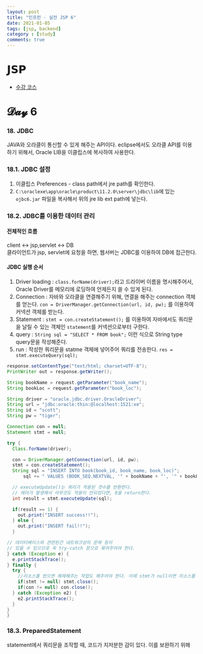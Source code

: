 ```yaml
---
layout: post
title: "인프런 - 실전 JSP 6"
date: 2021-01-05
tags: [jsp, backend]
category : [study]
comments: true
---
```


# 𝗝𝗦𝗣

- [수강 코스](https://www.inflearn.com/course/%EC%8B%A4%EC%A0%84-jsp_renew/lecture/13652)

# 𝓓𝓪𝔂 6

### 18. JDBC
JAVA와 오라클이 통신할 수 있게 해주는 API이다. eclipse에서도 오라클 API를 이용하기 위해서, Oracle LIB을 이클립스에 복사하여 사용한다.  

### 18.1. JDBC 설정
1) 이클립스 Preferences - class path에서 jre path를 확인한다.  
2) `C:\oraclexe\app\oracle\product\11.2.0\server\jdbc\lib`에 있는 `ojbc6.jar` 파일을 복사해서 위의 jre lib ext path에 넣는다.  

### 18.2. JDBC를 이용한 데이터 관리
#### 전체적인 흐름
client <-> jsp,servlet <-> DB  
클라이언트가 jsp, servlet에 요청을 하면, 웹서버는 JDBC를 이용하여 DB에 접근한다.  
#### JDBC 실행 순서
1) Driver loading : `class.forName(driver);`라고 드라이버 이름을 명시해주어서, Oracle Driver를 메모리에 로딩하여 언제든지 쓸 수 있게 된다.  
2) Connection : 자바와 오라클을 연결해주기 위해, 연결을 해주는 connection 객체를 얻는다. `con = DriverManager.getConnection(url, id, pw);` 를 이용하여 커넥션 객체를 받는다.  
3) Statement : `stmt = con.createStatement();` 를 이용하여 자바에서도 쿼리문을 날릴 수 있는 객체인 `statement`를 커넥션으로부터 구한다.  
4) query : `String sql = "SELECT * FROM book";` 이런 식으로 String type query문을 작성해준다.  
5) run : 작성한 쿼리문을 statme 객체에 넣어주어 쿼리를 전송한다. `res = stmt.executeQuery(sql);`  

```java
response.setContentType("text/html; charset=UTF-8");
PrintWriter out = response.getWriter();

String bookName = request.getParameter("book_name");
String bookLoc = request.getParameter("book_loc");

String driver = "oracle.jdbc.driver.OracleDriver";
String url = "jdbc:oracle:thin:@localhost:1521:xe";
String id = "scott";
String pw = "tiger";

Connection con = null;
Statement stmt = null;

try {
  Class.forName(driver);

  con = DriverManager.getConnection(url, id, pw);
  stmt = con.createStatement();
  String sql = "INSERT INTO book(book_id, book_name, book_loc)";
      sql += " VALUES (BOOK_SEQ.NEXTVAL, '" + bookName + "', '" + bookLoc + "')";

  // executeUpdate()는 쿼리가 적용된 갯수를 반환한다.
  // 에러가 발생해서 아무것도 적용이 안되었다면, 0을 return한다.
  int result = stmt.executeUpdate(sql);

  if(result == 1) {
    out.print("INSERT success!!");
  } else {
    out.print("INSERT fail!!");
  }

// 데이터베이스와 관련된건 네트워크상의 문제 등이
// 있을 수 있으므로 꼭 try-catch 문으로 묶어주어야 한다.
} catch (Exception e) {
  e.printStackTrace();
} finally {
  try {
    //리소스를 썼으면 해제해주는 작업도 해주어야 한다. 이에 stmt가 null이면 리소스를 close해주는 작업을 해주고 있다.
    if(stmt != null) stmt.close();
    if(con != null) con.close();
  } catch (Exception e2) {
    e2.printStackTrace();
  }
}
}
```

### 18.3. PreparedStatement
statement에서 쿼리문을 조작할 때, 코드가 지저분한 감이 있다. 이를 보완하기 위해 
